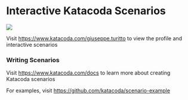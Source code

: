 # Interactive Katacoda Scenarios

[![](http://shields.katacoda.com/katacoda/giuseppe.turitto/count.svg)](https://www.katacoda.com/giuseppe.turitto "Get your profile on Katacoda.com")

Visit https://www.katacoda.com/giuseppe.turitto to view the profile and interactive scenarios

### Writing Scenarios
Visit https://www.katacoda.com/docs to learn more about creating Katacoda scenarios

For examples, visit https://github.com/katacoda/scenario-example
